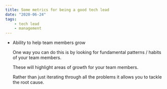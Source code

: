 ```yaml
---
title: Some metrics for being a good tech lead
date: "2020-06-24"
tags:
    - tech lead
    - management
---
```


- Ability to help team members grow
  
  One way you can do this is by looking for fundamental patterns / habits of your team members.
  
  These will highlight areas of growth for your team members.
  
  Rather than just iterating through all the problems it allows you to tackle the root cause.
